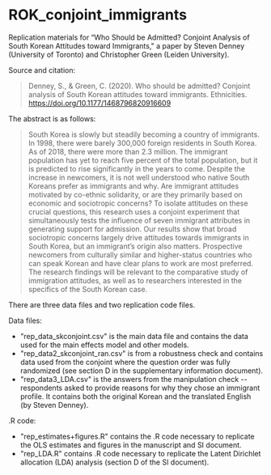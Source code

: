 # ROK_conjoint_immigrants
Replication materials for “Who Should be Admitted? Conjoint Analysis of South Korean Attitudes toward Immigrants," a paper by Steven Denney (University of Toronto) and Christopher Green (Leiden University).

Source and citation:
>Denney, S., & Green, C. (2020). Who should be admitted? Conjoint analysis of South Korean attitudes toward immigrants. Ethnicities. https://doi.org/10.1177/1468796820916609


The abstract is as follows:

>South Korea is slowly but steadily becoming a country of immigrants. In 1998, there were barely 300,000 foreign residents in South Korea. As of 2018, there were more than 2.3 million. The immigrant population has yet to reach five percent of the total population, but it is predicted to rise significantly in the years to come. Despite the increase in newcomers, it is not well understood who native South Koreans prefer as immigrants and why. Are immigrant attitudes motivated by co-ethnic solidarity, or are they primarily based on economic and sociotropic concerns? To isolate attitudes on these crucial questions, this research uses a conjoint experiment that simultaneously tests the influence of seven immigrant attributes in generating support for admission. Our results show that broad sociotropic concerns largely drive attitudes towards immigrants in South Korea, but an immigrant’s origin also matters. Prospective newcomers from culturally similar and higher-status countries who can speak Korean and have clear plans to work are most preferred. The research findings will be relevant to the comparative study of immigration attitudes, as well as to researchers interested in the specifics of the South Korean case.

There are three data files and two replication code files.

Data files:
- "rep_data_skconjoint.csv" is the main data file and contains the data used for the main effects model and other models.
- "rep_data2_skconjoint_ran.csv" is from a robustness check and contains data used from the conjoint where the question order was fully randomized (see section D in the supplementary information document).
- "rep_data3_LDA.csv" is the answers from the manipulation check -- respondents asked to provide reasons for why they chose an immigrant profile. It contains both the original Korean and the translated English (by Steven Denney).

.R code:

- "rep_estimates+figures.R" contains the .R code necessary to replicate the OLS estimates and figures in the manuscript and SI document.
- "rep_LDA.R" contains .R code necessary to replicate the Latent Dirichlet allocation (LDA) analysis (section D of the SI document).
